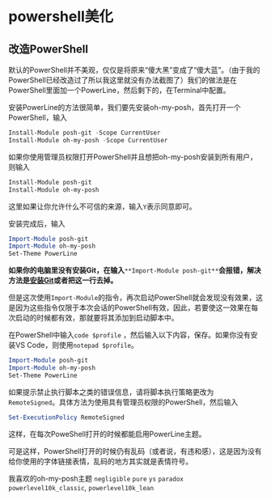 # powershell美化

## **改造PowerShell**

默认的PowerShell并不美观，仅仅是将原来“傻大黑”变成了“傻大蓝”。（由于我的PowerShell已经改造过了所以我这里就没有办法截图了）我们的做法是在PowerShell里面加一个PowerLine，然后剩下的，在Terminal中配置。

安装PowerLine的方法很简单，我们要先安装oh-my-posh，首先打开一个PowerShell，输入

```powershell
Install-Module posh-git -Scope CurrentUser
Install-Module oh-my-posh -Scope CurrentUser
```

如果你使用管理员权限打开PowerShell并且想把oh-my-posh安装到所有用户，则输入

```powershell
Install-Module posh-git
Install-Module oh-my-posh
```

这里如果让你允许什么不可信的来源，输入`Y`表示同意即可。

安装完成后，输入

```powershell
Import-Module posh-git
Import-Module oh-my-posh
Set-Theme PowerLine
```

**如果你的电脑里没有安装Git，在输入**`**Import-Module posh-git**`**会报错，解决方法是**[**安装Git**](https://git-scm.com/)**或者把这一行去掉。**

但是这次使用`Import-Module`的指令，再次启动PowerShell就会发现没有效果，这是因为这些指令仅限于本次会话的PowerShell有效，因此，若要使这一效果在每次启动的时候都有效，那就要将其添加到启动脚本中。

在PowerShell中输入`code $profile` ，然后输入以下内容，保存。如果你没有安装VS Code，则使用`notepad $profile`。

```powershell
Import-Module posh-git
Import-Module oh-my-posh
Set-Theme PowerLine
```

如果提示禁止执行脚本之类的错误信息，请将脚本执行策略更改为`RemoteSigned`。具体方法为使用具有管理员权限的PowerShell，然后输入

```powershell
Set-ExecutionPolicy RemoteSigned
```

这样，在每次PoweShell打开的时候都能启用PowerLine主题。

可是这样，PowerShell打开的时候仍有乱码（或者说，有违和感），这是因为没有给你使用的字体链接表情，乱码的地方其实就是表情符号。


我喜欢的oh-my-posh主题 `negligible` `pure` `ys`
`paradox` `powerlevel10k_classic`, `powerlevel10k_lean`